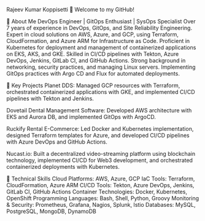 Rajeev Kumar Koppisetti
👋 Welcome to my GitHub!

🔹 About Me
DevOps Engineer | GitOps Enthusiast | SysOps Specialist
Over 7 years of experience in DevOps, GitOps, and Site Reliability Engineering.
Expert in cloud solutions on AWS, Azure, and GCP, using Terraform, CloudFormation, and Azure ARM for Infrastructure as Code.
Proficient in Kubernetes for deployment and management of containerized applications on EKS, AKS, and GKE.
Skilled in CI/CD pipelines with Tekton, Azure DevOps, Jenkins, GitLab CI, and GitHub Actions.
Strong background in networking, security practices, and managing Linux servers.
Implementing GitOps practices with Argo CD and Flux for automated deployments.


🔹 Key Projects
Planet DDS: Managed GCP resources with Terraform, orchestrated containerized applications with GKE, and implemented CI/CD pipelines with Tekton and Jenkins.

Dovetail Dental Management Software: Developed AWS architecture with EKS and Aurora DB, and implemented GitOps with ArgoCD.

Ruckify Rental E-Commerce: Led Docker and Kubernetes implementation, designed Terraform templates for Azure, and developed CI/CD pipelines with Azure DevOps and GitHub Actions.

Nucast.io: Built a decentralized video-streaming platform using blockchain technology, implemented CI/CD for Web3 development, and orchestrated containerized deployments with Kubernetes.



🔹 Technical Skills
Cloud Platforms: AWS, Azure, GCP
IaC Tools: Terraform, CloudFormation, Azure ARM
CI/CD Tools: Tekton, Azure DevOps, Jenkins, GitLab CI, GitHub Actions
Container Technologies: Docker, Kubernetes, OpenShift
Programming Languages: Bash, Shell, Python, Groovy
Monitoring & Security: Prometheus, Grafana, Nagios, Splunk, Istio
Databases: MySQL, PostgreSQL, MongoDB, DynamoDB
